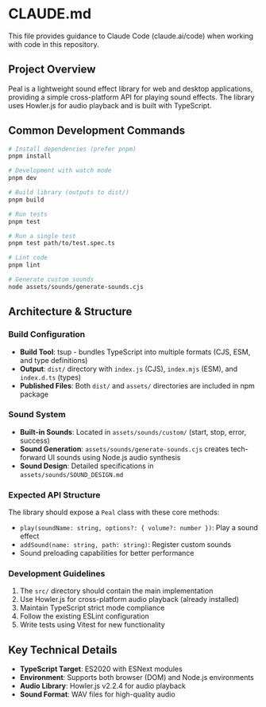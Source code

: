 # CLAUDE.md

This file provides guidance to Claude Code (claude.ai/code) when working with code in this repository.

## Project Overview

Peal is a lightweight sound effect library for web and desktop applications, providing a simple cross-platform API for playing sound effects. The library uses Howler.js for audio playback and is built with TypeScript.

## Common Development Commands

```bash
# Install dependencies (prefer pnpm)
pnpm install

# Development with watch mode
pnpm dev

# Build library (outputs to dist/)
pnpm build

# Run tests
pnpm test

# Run a single test
pnpm test path/to/test.spec.ts

# Lint code
pnpm lint

# Generate custom sounds
node assets/sounds/generate-sounds.cjs
```

## Architecture & Structure

### Build Configuration
- **Build Tool**: tsup - bundles TypeScript into multiple formats (CJS, ESM, and type definitions)
- **Output**: `dist/` directory with `index.js` (CJS), `index.mjs` (ESM), and `index.d.ts` (types)
- **Published Files**: Both `dist/` and `assets/` directories are included in npm package

### Sound System
- **Built-in Sounds**: Located in `assets/sounds/custom/` (start, stop, error, success)
- **Sound Generation**: `assets/sounds/generate-sounds.cjs` creates tech-forward UI sounds using Node.js audio synthesis
- **Sound Design**: Detailed specifications in `assets/sounds/SOUND_DESIGN.md`

### Expected API Structure
The library should expose a `Peal` class with these core methods:
- `play(soundName: string, options?: { volume?: number })`: Play a sound effect
- `addSound(name: string, path: string)`: Register custom sounds
- Sound preloading capabilities for better performance

### Development Guidelines
1. The `src/` directory should contain the main implementation
2. Use Howler.js for cross-platform audio playback (already installed)
3. Maintain TypeScript strict mode compliance
4. Follow the existing ESLint configuration
5. Write tests using Vitest for new functionality

## Key Technical Details
- **TypeScript Target**: ES2020 with ESNext modules
- **Environment**: Supports both browser (DOM) and Node.js environments
- **Audio Library**: Howler.js v2.2.4 for audio playback
- **Sound Format**: WAV files for high-quality audio